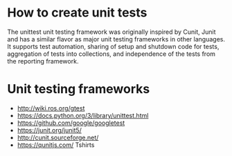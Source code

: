 # How to create unit tests

The unittest unit testing framework was originally inspired by Cunit, Junit and has a similar flavor as major unit testing frameworks in other languages. It supports test automation, sharing of setup and shutdown code for tests, aggregation of tests into collections, and independence of the tests from the reporting framework.


# Unit testing frameworks
* http://wiki.ros.org/gtest
* https://docs.python.org/3/library/unittest.html
* https://github.com/google/googletest
* https://junit.org/junit5/
* http://cunit.sourceforge.net/
* https://qunitjs.com/
Tshirts
